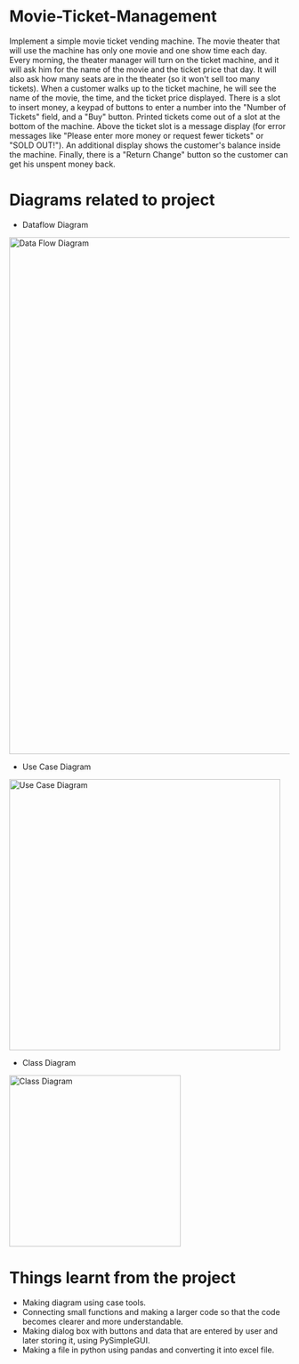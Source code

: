 # Movie-Ticket-Management

Implement a simple movie ticket vending machine. The movie theater that will use the machine has only one movie and one show time each day. Every morning, the theater manager will turn on the ticket machine, and it will ask him for the name of the movie and the ticket price that day. It will also ask how many seats are in the theater (so it won't sell too many tickets). When a customer walks up to the ticket machine, he will see the name of the movie, the time, and the ticket price displayed. There is a slot to insert money, a keypad of buttons to enter a number into the "Number of Tickets" field, and a "Buy" button. Printed tickets come out of a slot at the bottom of the machine. Above the ticket slot is a message display (for error messages like "Please enter more money or request fewer tickets" or "SOLD OUT!"). An additional display shows the customer's balance inside the machine. Finally, there is a "Return Change" button so the customer can get his unspent money back.

# Diagrams related to project
* Dataflow Diagram
<img width="929" alt="Data Flow Diagram" src="https://user-images.githubusercontent.com/58062535/166870014-4f1d657b-4a22-4da6-b2d6-dc69e4eefeec.png">

* Use Case Diagram
<img width="487" alt="Use Case Diagram" src="https://user-images.githubusercontent.com/58062535/166870078-da536cbf-376d-4e7f-86a2-66350c455dbe.png">

* Class Diagram
<img width="308" alt="Class Diagram" src="https://user-images.githubusercontent.com/58062535/166870112-ec89fccb-370b-4df2-b712-f2652313e781.png">

# Things learnt from the project

* Making diagram using case tools.
* Connecting small functions and making a larger code so that the code becomes clearer and more understandable.
* Making dialog box with buttons and data that are entered by user and later storing it, using PySimpleGUI.
* Making a file in python using pandas and converting it into excel file.
